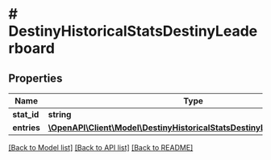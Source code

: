 # # DestinyHistoricalStatsDestinyLeaderboard

## Properties

Name | Type | Description | Notes
------------ | ------------- | ------------- | -------------
**stat_id** | **string** |  | [optional]
**entries** | [**\OpenAPI\Client\Model\DestinyHistoricalStatsDestinyLeaderboardEntry[]**](DestinyHistoricalStatsDestinyLeaderboardEntry.md) |  | [optional]

[[Back to Model list]](../../README.md#models) [[Back to API list]](../../README.md#endpoints) [[Back to README]](../../README.md)
